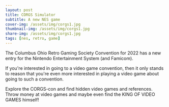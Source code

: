 ```yaml
---
layout: post
title: CORGS Simulator
subtitle: A new NES game
cover-img: /assets/img/corgs1.jpg
thumbnail-img: /assets/img/corgs1.jpg
share-img: /assets/img/corgs1.jpg
tags: [nes, retro, game]
---
```


The Columbus Ohio Retro Gaming Society Convention for 2022 has a new entry for the Nintendo Entertainment System (and Famicom).

If you're interested in going to a video game convention, then it only stands to reason that you're even more interested in playing a video game about going to such a convention.

Explore the CORGS-con and find hidden video games and references. Throw money at video games and maybe even find the KING OF VIDEO GAMES himself!

